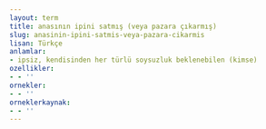 ```yaml
---
layout: term
title: anasının ipini satmış (veya pazara çıkarmış)
slug: anasinin-ipini-satmis-veya-pazara-cikarmis
lisan: Türkçe
anlamlar:
- ipsiz, kendisinden her türlü soysuzluk beklenebilen (kimse)
ozellikler:
- - ''
ornekler:
- - ''
orneklerkaynak:
- - ''
---
```

